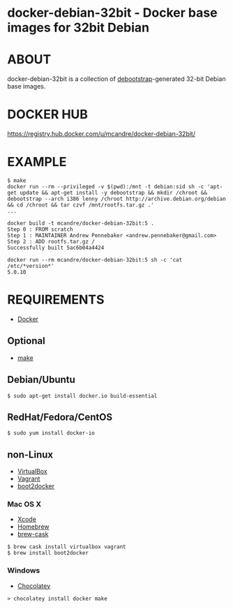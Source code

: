 # docker-debian-32bit - Docker base images for 32bit Debian

# ABOUT

docker-debian-32bit is a collection of [debootstrap](https://wiki.debian.org/Debootstrap)-generated 32-bit Debian base images.

# DOCKER HUB

https://registry.hub.docker.com/u/mcandre/docker-debian-32bit/

# EXAMPLE

```
$ make
docker run --rm --privileged -v $(pwd):/mnt -t debian:sid sh -c 'apt-get update && apt-get install -y debootstrap && mkdir /chroot && debootstrap --arch i386 lenny /chroot http://archive.debian.org/debian && cd /chroot && tar czvf /mnt/rootfs.tar.gz .'
...

docker build -t mcandre/docker-debian-32bit:5 .
Step 0 : FROM scratch
Step 1 : MAINTAINER Andrew Pennebaker <andrew.pennebaker@gmail.com>
Step 2 : ADD rootfs.tar.gz /
Successfully built 5ac6b04a4424

docker run --rm mcandre/docker-debian-32bit:5 sh -c 'cat /etc/*version*'
5.0.10
```

# REQUIREMENTS

* [Docker](https://www.docker.com/)

## Optional

* [make](http://www.gnu.org/software/make/)

## Debian/Ubuntu

```
$ sudo apt-get install docker.io build-essential
```

## RedHat/Fedora/CentOS

```
$ sudo yum install docker-io
```

## non-Linux

* [VirtualBox](https://www.virtualbox.org/)
* [Vagrant](https://www.vagrantup.com/)
* [boot2docker](http://boot2docker.io/)

### Mac OS X

* [Xcode](http://itunes.apple.com/us/app/xcode/id497799835?ls=1&mt=12)
* [Homebrew](http://brew.sh/)
* [brew-cask](http://caskroom.io/)

```
$ brew cask install virtualbox vagrant
$ brew install boot2docker
```

### Windows

* [Chocolatey](https://chocolatey.org/)

```
> chocolatey install docker make
```
